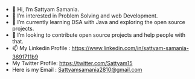 - 👋 Hi, I’m Sattyam Samania.
- 👀 I’m interested in Problem Solving and web Development.
- 🌱 I’m currently learning  DSA with Java and exploring the open source projects.
- 💞️ I’m looking to contribute open source projects and help people with that.
- 📫 My Linkedin Profile : https://www.linkedin.com/in/sattyam-samania-3691711b9
- My Twitter Profile: https://twitter.com/Sattyam15
- Here is my Email : Sattyamsamania2810@gmail.com

<!---
sam2810/sam2810 is a ✨ special ✨ repository because its `README.md` (this file) appears on your GitHub profile.
You can click the Preview link to take a look at your changes.
--->
